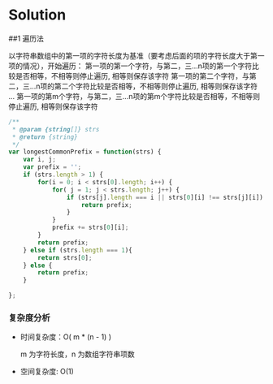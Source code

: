 # Solution

##1 遍历法

以字符串数组中的第一项的字符长度为基准（要考虑后面的项的字符长度大于第一项的情况），开始遍历：
第一项的第一个字符，与第二，三...n项的第一个字符比较是否相等，不相等则停止遍历, 相等则保存该字符
第一项的第二个字符，与第二，三...n项的第二个字符比较是否相等，不相等则停止遍历, 相等则保存该字符
...
第一项的第m个字符，与第二，三...n项的第m个字符比较是否相等，不相等则停止遍历, 相等则保存该字符

```js
/**
 * @param {string[]} strs
 * @return {string}
 */
var longestCommonPrefix = function(strs) {
    var i, j;
    var prefix = '';
    if (strs.length > 1) {
        for(i = 0; i < strs[0].length; i++) {
            for( j = 1; j < strs.length; j++) {
                if (strs[j].length === i || strs[0][i] !== strs[j][i]) {
                    return prefix;                
                }
            }
            prefix += strs[0][i];
        }
        return prefix;
    } else if (strs.length === 1){
        return strs[0];
    } else {
        return prefix;
    }
    
};
```
### 复杂度分析

* 时间复杂度：O( m * (n - 1) )

  m 为字符长度，n 为数组字符串项数
  
* 空间复杂度: O(1)

